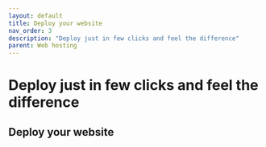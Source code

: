 ```yaml
---
layout: default
title: Deploy your website
nav_order: 3
description: "Deploy just in few clicks and feel the difference"
parent: Web hosting
---
```


# Deploy just in few clicks and feel the difference

## Deploy your website
